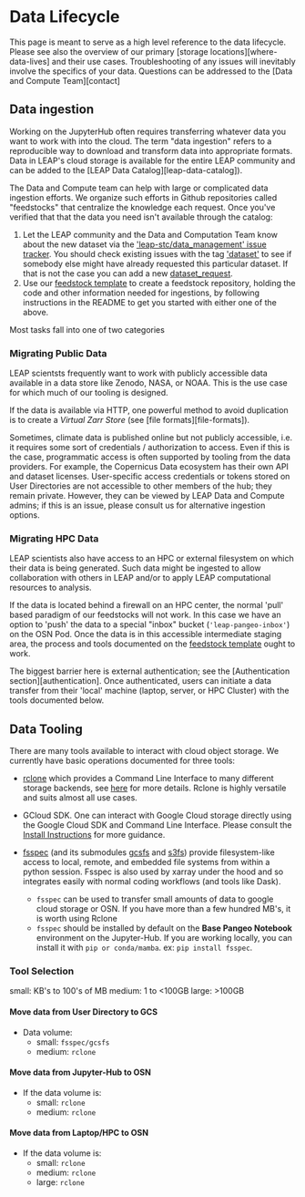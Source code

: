 # Data Lifecycle

This page is meant to serve as a high level reference to the data lifecycle. Please see also the overview of our primary [storage locations][where-data-lives] and their use cases. Troubleshooting of any issues will inevitably involve the specifics of your data. Questions can be addressed to the [Data and Compute Team][contact]

## Data ingestion

Working on the JupyterHub often requires transferring whatever data you want to work with into the cloud. The term "data ingestion" refers to a reproducible way to download and transform data into appropriate formats. Data in LEAP's cloud storage is available for the entire LEAP community and can be added to the [LEAP Data Catalog][leap-data-catalog]).

The Data and Compute team can help with large or complicated data ingestion efforts. We organize such efforts in Github repositories called "feedstocks" that centralize the knowledge each request. Once you've verified that that the data you need isn't available through the catalog:

1. Let the LEAP community and the Data and Computation Team know about the new dataset via the ['leap-stc/data_management' issue tracker](https://github.com/leap-stc/data-management/issues). You should check existing issues with the tag ['dataset'](https://github.com/leap-stc/data-management/issues?q=is%3Aissue+is%3Aopen+label%3Adataset) to see if somebody else might have already requested this particular dataset. If that is not the case you can add a new [dataset_request](https://github.com/leap-stc/data-management/issues/new?assignees=&labels=dataset&projects=&template=new_dataset.yaml&title=New+Dataset+%5BDataset+Name%5D).
1. Use our [feedstock template](https://github.com/leap-stc/LEAP_template_feedstock) to create a feedstock repository, holding the code and other information needed for ingestions, by following instructions in the README to get you started with either one of the above.

Most tasks fall into one of two categories

### Migrating Public Data

LEAP scientsts frequently want to work with publicly accessible data available in a data store like Zenodo, NASA, or NOAA. This is the use case for which much of our tooling is designed.

If the data is available via HTTP, one powerful method to avoid duplication is to create a *Virtual Zarr Store* (see [file formats][file-formats]).

Sometimes, climate data is published online but not publicly accessible, i.e. it requires some sort of credentials / authorization to access. Even if this is the case, programmatic access is often supported by tooling from the data providers. For example, the Copernicus Data ecosystem has their own API and dataset licenses. User-specific access credentials or tokens stored on User Directories are not accessible to other members of the hub; they remain private. However, they can be viewed by LEAP Data and Compute admins; if this is an issue, please consult us for alternative ingestion options.

### Migrating HPC Data

LEAP scientists also have access to an HPC or external filesystem on which their data is being generated. Such data might be ingested to allow collaboration with others in LEAP and/or to apply LEAP computational resources to analysis.

If the data is located behind a firewall on an HPC center, the normal 'pull' based paradigm of our feedstocks will not work. In this case we have an option to 'push' the data to a special "inbox" bucket (`'leap-pangeo-inbox'`) on the OSN Pod. Once the data is in this accessible intermediate staging area, the process and tools documented on the [feedstock template](https://github.com/leap-stc/LEAP_template_feedstock) ought to work.

The biggest barrier here is external authentication; see the [Authentication section][authentication]. Once authenticated, users can initiate a data transfer from their 'local' machine (laptop, server, or HPC Cluster) with the tools documented below.

## Data Tooling

There are many tools available to interact with cloud object storage. We currently have basic operations documented for three tools:

- [rclone](https://rclone.org/) which provides a Command Line Interface to many different storage backends, see [here](../reference/rclone.md) for more details. Rclone is highly versatile and suits almost all use cases.

- GCloud SDK. One can interact with Google Cloud storage directly using the Google Cloud SDK and Command Line Interface. Please consult the [Install Instructions](https://cloud.google.com/sdk/docs/install) for more guidance.

- [fsspec](https://filesystem-spec.readthedocs.io/en/latest/) (and its submodules [gcsfs](https://gcsfs.readthedocs.io/en/latest/) and [s3fs](https://s3fs.readthedocs.io/en/latest/)) provide filesystem-like access to local, remote, and embedded file systems from within a python session. Fsspec is also used by xarray under the hood and so integrates easily with normal coding workflows (and tools like Dask).

    - `fsspec` can be used to transfer small amounts of data to google cloud storage or OSN. If you have more than a few hundred MB's, it is worth using Rclone
    - `fsspec` should be installed by default on the **Base Pangeo Notebook** environment on the Jupyter-Hub. If you are working locally, you can install it with `pip or conda/mamba`. ex: `pip install fsspec`.

### Tool Selection

small: KB's to 100's of MB
medium: 1 to \<100GB
large: >100GB

#### Move data from User Directory to GCS

- Data volume:
    - small: `fsspec/gcsfs`
    - medium: `rclone`

#### Move data from Jupyter-Hub to OSN

- If the data volume is:
    - small: `rclone`
    - medium: `rclone`

#### Move data from Laptop/HPC to OSN

- If the data volume is:
    - small: `rclone`
    - medium: `rclone`
    - large: `rclone`
